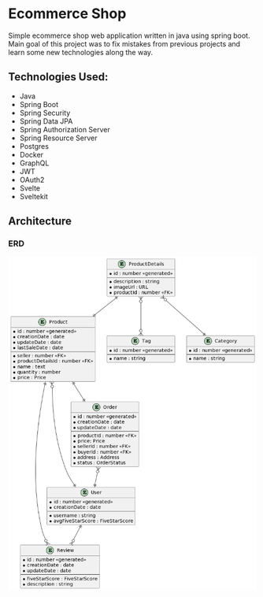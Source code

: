 # Ecommerce Shop
Simple ecommerce shop web application written in java using spring boot. Main goal of this project was to fix mistakes from previous projects and learn some new technologies along the way.

## Technologies Used:
- Java
- Spring Boot
- Spring Security
- Spring Data JPA
- Spring Authorization Server
- Spring Resource Server
- Postgres
- Docker
- GraphQL
- JWT
- OAuth2
- Svelte
- Sveltekit

## Architecture
### ERD
![erd](https://github.com/BartoszSocki/spring-sveltekit-oauth2-proof-of-concept/blob/main/images/erd.png)
